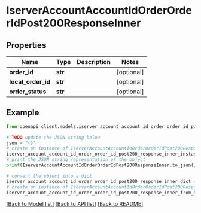 # IserverAccountAccountIdOrderOrderIdPost200ResponseInner


## Properties

Name | Type | Description | Notes
------------ | ------------- | ------------- | -------------
**order_id** | **str** |  | [optional] 
**local_order_id** | **str** |  | [optional] 
**order_status** | **str** |  | [optional] 

## Example

```python
from openapi_client.models.iserver_account_account_id_order_order_id_post200_response_inner import IserverAccountAccountIdOrderOrderIdPost200ResponseInner

# TODO update the JSON string below
json = "{}"
# create an instance of IserverAccountAccountIdOrderOrderIdPost200ResponseInner from a JSON string
iserver_account_account_id_order_order_id_post200_response_inner_instance = IserverAccountAccountIdOrderOrderIdPost200ResponseInner.from_json(json)
# print the JSON string representation of the object
print(IserverAccountAccountIdOrderOrderIdPost200ResponseInner.to_json())

# convert the object into a dict
iserver_account_account_id_order_order_id_post200_response_inner_dict = iserver_account_account_id_order_order_id_post200_response_inner_instance.to_dict()
# create an instance of IserverAccountAccountIdOrderOrderIdPost200ResponseInner from a dict
iserver_account_account_id_order_order_id_post200_response_inner_from_dict = IserverAccountAccountIdOrderOrderIdPost200ResponseInner.from_dict(iserver_account_account_id_order_order_id_post200_response_inner_dict)
```
[[Back to Model list]](../README.md#documentation-for-models) [[Back to API list]](../README.md#documentation-for-api-endpoints) [[Back to README]](../README.md)


